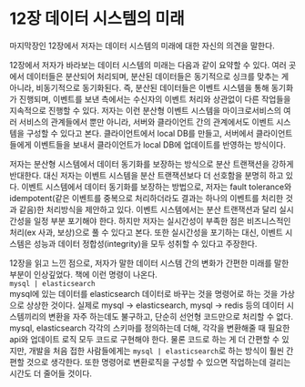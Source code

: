 # 12장 데이터 시스템의 미래
마지막장인 12장에서 저자는 데이터 시스템의 미래에 대한 자신의 의견을 말한다.

12장에서 저자가 바라보는 데이터 시스템의 미래는 다음과 같이 요약할 수 있다.
여러 곳에서 데이터들은 분산되어 처리되며, 분산된 데이터들은 동기적으로 싱크를 맞추는 게 아니라, 비동기적으로 동기화된다.
즉, 분산된 데이터들은 이벤트 시스템을 통해 동기화가 진행되며, 이벤트를 보낸 측에서는 수신자의 이벤트 처리와 상관없이 다른 작업들을 지속적으로 진행할 수 있다.
저자는 이런 분산형 이벤트 시스템을 마이크로서비스의 여러 서비스의 관계들에서 뿐만 아니라,
서버와 클라이언트 간의 관계에서도 이벤트 시스템을 구성할 수 있다고 본다.
클라이언트에서 local DB를 만들고, 서버에서 클라이언트들에게 이벤트들을 보내서 클라이언트가 local DB에 업데이트를 반영하는 방식이다.
  
저자는 분산형 시스템에서 데이터 동기화를 보장하는 방식으로 분산 트랜잭션을 강하게 반대한다.
대신 저자는 이벤트 시스템을 분산 트랜잭션보다 더 선호함을 분명히 하고 있다.
이벤트 시스템에서 데이터 동기화를 보장하는 방법으로, 저자는 fault tolerance와 idempotent(같은 이벤트를 중복으로 처리하더라도 결과는 하나의 이벤트를 처리한 것과 같음)한 처리방식을
제안하고 있다.
이벤트 시스템에서는 분산 트랜잭션과 달리 실시간성을 일정 부분 포기해야 한다. 
하지만 저자는 실시간성이 부족한 점은 비즈니스적인 처리(ex 사과, 보상)으로 풀 수 있다고 본다.
또한 실시간성을 포기하는 대신, 이벤트 시스템은 성능과 데이터 정합성(integrity)을 모두 성취할 수 있다고 주장한다.

12장을 읽고 느낀 점으로, 저자가 말한 데이터 시스템 간의 변화가 간편한 미래를 말한 부분이 인상깊었다.
책에 이런 명령이 나온다.  
```mysql | elasticsearch```  
mysql에 있는 데이터를 elasticsearch 데이터로 바꾸는 것을 명령어로 하는 것을 가상으로 상상한 것이다.
실제로 mysql -> elasticsearch, mysql -> redis 등의 데이터 시스템끼리의 변환을 자주 하는데도 불구하고,
단순히 선언형 코드만으로 처리할 수 없다.
mysql, elasticsearch 각각의 스키마를 정의하는데 더해, 각각을 변환해줄 때 필요한 api와 업데이트 로직 모두 코드로 구현해야 한다.
물론 코드로 하는 게 더 간편할 수 있지만, 
개발을 처음 접한 사람들에게는 ```mysql | elasticsearch```로 하는 방식이 훨씬 간편할 것으로 생각한다. 또한 명령어로 변환로직을 구성할 수 있으면 작업하는데 걸리는 시간도 더 줄어들 것이다.  